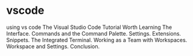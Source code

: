 # vscode
using vs code
The Visual Studio Code Tutorial Worth Learning
The Interface.
Commands and the Command Palette.
Settings.
Extensions.
Snippets.
The Integrated Terminal.
Working as a Team with Workspaces. Workspace and Settings.
Conclusion.

